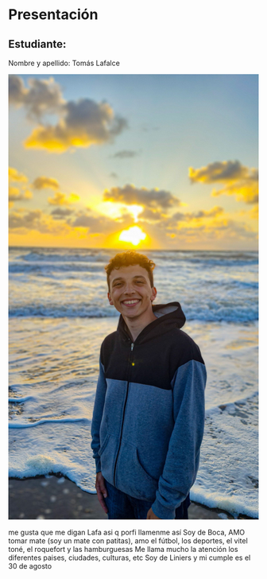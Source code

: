 # Presentación

## Estudiante: 
Nombre y apellido: Tomás Lafalce

![mi foto](20230203_062447.jpg)

me gusta que me digan Lafa asi q porfi llamenme así
Soy de Boca, AMO tomar mate (soy un mate con patitas), amo el fútbol, los deportes, el vitel toné, el roquefort y las hamburguesas
Me llama mucho la atención los diferentes paises, ciudades, culturas, etc
Soy de Liniers y mi cumple es el 30 de agosto